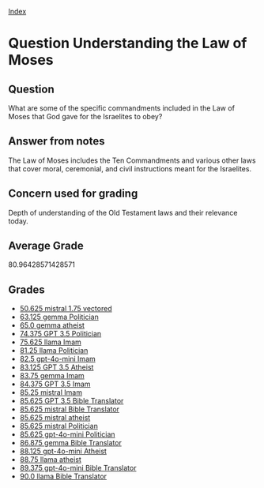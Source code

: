 
[Index](../../index.md)
# Question Understanding the Law of Moses
## Question
What are some of the specific commandments included in the Law of Moses that God gave for the Israelites to obey?

## Answer from notes
The Law of Moses includes the Ten Commandments and various other laws that cover moral, ceremonial, and civil instructions meant for the Israelites.

## Concern used for grading
Depth of understanding of the Old Testament laws and their relevance today.

## Average Grade
80.96428571428571

## Grades
 * [50.625 mistral 1.75 vectored](../answers/mistral_1.75_vectored/Understanding_the_Law_of_Moses.md)
 * [63.125 gemma Politician](../answers/gemma_Politician/Understanding_the_Law_of_Moses.md)
 * [65.0 gemma atheist](../answers/gemma_atheist/Understanding_the_Law_of_Moses.md)
 * [74.375 GPT 3.5 Politician](../answers/GPT_3.5_Politician/Understanding_the_Law_of_Moses.md)
 * [75.625 llama Imam](../answers/llama_Imam/Understanding_the_Law_of_Moses.md)
 * [81.25 llama Politician](../answers/llama_Politician/Understanding_the_Law_of_Moses.md)
 * [82.5 gpt-4o-mini Imam](../answers/gpt-4o-mini_Imam/Understanding_the_Law_of_Moses.md)
 * [83.125 GPT 3.5 Atheist](../answers/GPT_3.5_Atheist/Understanding_the_Law_of_Moses.md)
 * [83.75 gemma Imam](../answers/gemma_Imam/Understanding_the_Law_of_Moses.md)
 * [84.375 GPT 3.5 Imam](../answers/GPT_3.5_Imam/Understanding_the_Law_of_Moses.md)
 * [85.25 mistral Imam](../answers/mistral_Imam/Understanding_the_Law_of_Moses.md)
 * [85.625 GPT 3.5 Bible Translator](../answers/GPT_3.5_Bible_Translator/Understanding_the_Law_of_Moses.md)
 * [85.625 mistral Bible Translator](../answers/mistral_Bible_Translator/Understanding_the_Law_of_Moses.md)
 * [85.625 mistral atheist](../answers/mistral_atheist/Understanding_the_Law_of_Moses.md)
 * [85.625 mistral Politician](../answers/mistral_Politician/Understanding_the_Law_of_Moses.md)
 * [85.625 gpt-4o-mini Politician](../answers/gpt-4o-mini_Politician/Understanding_the_Law_of_Moses.md)
 * [86.875 gemma Bible Translator](../answers/gemma_Bible_Translator/Understanding_the_Law_of_Moses.md)
 * [88.125 gpt-4o-mini Atheist](../answers/gpt-4o-mini_Atheist/Understanding_the_Law_of_Moses.md)
 * [88.75 llama atheist](../answers/llama_atheist/Understanding_the_Law_of_Moses.md)
 * [89.375 gpt-4o-mini Bible Translator](../answers/gpt-4o-mini_Bible_Translator/Understanding_the_Law_of_Moses.md)
 * [90.0 llama Bible Translator](../answers/llama_Bible_Translator/Understanding_the_Law_of_Moses.md)
